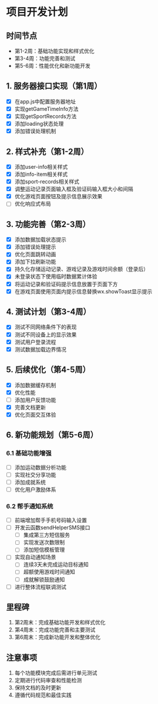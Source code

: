 # 项目开发计划

## 时间节点
- 第1-2周：基础功能实现和样式优化
- 第3-4周：功能完善和测试
- 第5-6周：性能优化和新功能开发

## 1. 服务器接口实现（第1周）
- [x] 在app.js中配置服务器地址
- [x] 实现getGameTimeInfo方法
- [x] 实现getSportRecords方法
- [x] 添加loading状态处理
- [x] 添加错误处理机制

## 2. 样式补充（第1-2周）
- [x] 添加user-info相关样式
- [x] 添加info-item相关样式
- [x] 添加sport-records相关样式
- [x] 调整运动记录页面输入框及验证码输入框大小和间隔
- [x] 优化游戏页面按钮及提示信息展示效果
- [ ] 优化响应式布局

## 3. 功能完善（第2-3周）
- [x] 添加数据加载状态提示
- [x] 添加错误处理提示
- [x] 优化页面跳转动画
- [x] 添加下拉刷新功能
- [x] 持久化存储运动记录、游戏记录及游戏时间余额（登录后）
- [x] 未登录状态下使用临时数据累计体验
- [x] 将运动记录和验证码提示信息放置于页面下方
- [x] 在游戏页面使用页面内提示信息替换wx.showToast显示提示

## 4. 测试计划（第3-4周）
- [x] 测试不同网络条件下的表现
- [x] 测试不同设备上的显示效果
- [x] 测试用户登录流程
- [x] 测试数据加载边界情况

## 5. 后续优化（第4-5周）
- [x] 添加数据缓存机制
- [x] 优化性能
- [ ] 添加用户反馈功能
- [x] 完善文档更新
- [x] 优化页面交互体验

## 6. 新功能规划（第5-6周）
### 6.1 基础功能增强
- [ ] 添加运动数据分析功能
- [ ] 实现社交分享功能
- [ ] 添加成就系统
- [ ] 优化用户激励体系

### 6.2 帮手通知系统
- [ ] 前端增加帮手手机号码输入设置
- [ ] 开发云函数sendHelperSMS接口
  - [ ] 集成第三方短信服务
  - [ ] 实现发送次数限制
  - [ ] 添加短信模板管理
- [ ] 实现自动通知场景
  - [ ] 连续3天未完成运动目标通知
  - [ ] 超额使用游戏时间通知
  - [ ] 成就解锁鼓励通知
- [ ] 进行整体流程联调测试

## 里程碑
1. 第2周末：完成基础功能开发和样式优化
2. 第4周末：完成功能完善和主要测试
3. 第6周末：完成新功能开发和整体优化

## 注意事项
1. 每个功能模块完成后需进行单元测试
2. 定期进行代码审查和性能检测
3. 保持文档的及时更新
4. 遵循代码规范和最佳实践